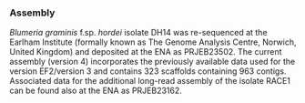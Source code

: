 ### Assembly

*Blumeria graminis* f.sp. *hordei* isolate DH14 was re-sequenced at the
Earlham Institute (formally known as The Genome Analysis Centre,
Norwich, United Kingdom) and deposited at the ENA as PRJEB23502. The
current assembly (version 4) incorporates the previously available data
used for the version EF2/version 3 and contains 323 scaffolds containing
963 contigs. Associated data for the additional long-read assembly of
the isolate RACE1 can be found also at the ENA as PRJEB23162.
